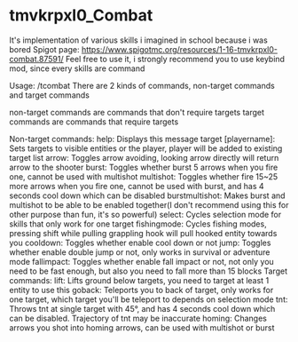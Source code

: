 # tmvkrpxl0_Combat
It's implementation of various skills i imagined in school because i was bored
Spigot page: https://www.spigotmc.org/resources/1-16-tmvkrpxl0-combat.87591/
Feel free to use it, i strongly recommend you to use keybind mod, since every skills are command

Usage: /tcombat <argument>
There are 2 kinds of commands, non-target commands and target commands

non-target commands are commands that don't require targets
target commands are commands that require targets

Non-target commands:
help: Displays this message
target [playername]: Sets targets to visible entities or the player, player will be added to existing target list
arrow: Toggles arrow avoiding, looking arrow directly will return arrow to the shooter
burst: Toggles whether burst 5 arrows when you fire one, cannot be used with multishot
multishot: Toggles whether fire 15~25 more arrows when you fire one, cannot be used with burst, and has 4 seconds cool down which can be disabled
burstmultishot: Makes burst and multishot to be able to be enabled together(I don't recommend using this for other purpose than fun, it's so powerful)
select: Cycles selection mode for skills that only work for one target
fishingmode: Cycles fishing modes, pressing shift while pulling grappling hook will pull hooked entity towards you
cooldown: Toggles whether enable cool down or not
jump: Toggles whether enable double jump or not, only works in survival or adventure mode
fallimpact: Toggles whether enable fall impact or not, not only you need to be fast enough, but also you need to fall more than 15 blocks
Target commands:
lift: Lifts ground below targets, you need to target at least 1 entity to use this
goback: Teleports you to back of target, only works for one target, which target you'll be teleport to depends on selection mode
tnt: Throws tnt at single target with 45°, and has 4 seconds cool down which can be disabled. Trajectory of tnt may be inaccurate
homing: Changes arrows you shot into homing arrows, can be used with multishot or burst

